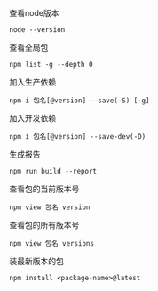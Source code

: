 查看node版本

```
node --version
```

查看全局包

```
npm list -g --depth 0
```

加入生产依赖

```
npm i 包名[@version] --save(-S) [-g]
```

加入开发依赖

```
npm i 包名[@version] --save-dev(-D)
```

生成报告

```
npm run build --report
```

查看包的当前版本号

```
npm view 包名 version
```

查看包的所有版本号

```
npm view 包名 versions
```

装最新版本的包

```
npm install <package-name>@latest
```

